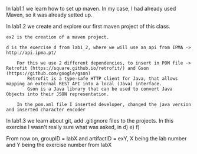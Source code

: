 In lab1.1 we learn how to set up maven. In my case, I had already used Maven, so it was already setted up. 

In lab1.2 we create and explore our first maven project of this class.

    ex2 is the creation of a maven project.

    d is the exercise d from lab1_2, where we will use an api from IPMA -> http://api.ipma.pt/ 
    
        For this we use 2 different dependencies, to insert in POM file -> Retrofit (https://square.github.io/retrofit/) and Gson (https://github.com/google/gson)
            Retrofit is a type-safe HTTP client for Java, that allows mapping an external REST API into a local (Java) interface.
            Gson is a Java library that can be used to convert Java Objects into their JSON representation.

        In the pom.xml file I inserted developer, changed the java version and inserted character encoder

In lab1.3 we learn about git, add .gitignore files to the projects.
In this exercise I wasn't really sure what was asked, in d) e) f)









From now on, groupID = labX and artifactID = exY, X being the lab number and Y being the exercise number from labX